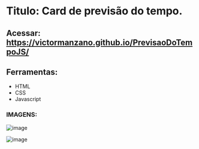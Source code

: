 # Titulo: Card de previsão do tempo.

## Acessar: https://victormanzano.github.io/PrevisaoDoTempoJS/

## Ferramentas:
- HTML
- CSS
- Javascript


### IMAGENS:

![image](https://github.com/VictorManzano/PrevisaoDoTempoJS/assets/90942242/6b86bb1f-d9b7-4b2d-b39c-2d09aab1cc72)


![image](https://github.com/VictorManzano/PrevisaoDoTempoJS/assets/90942242/661c0c04-3ca2-4741-9565-3cb99070ab05)


